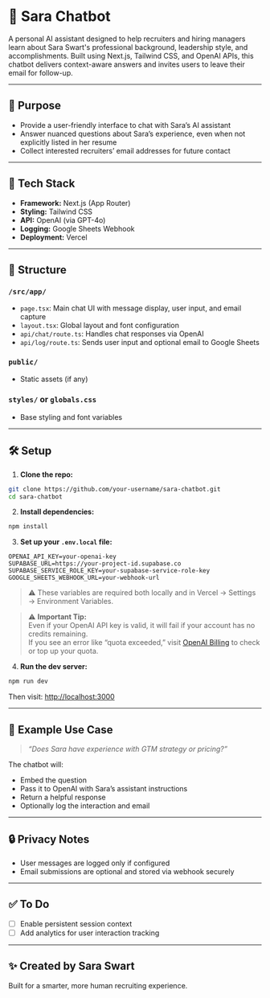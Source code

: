 # 🤖 Sara Chatbot

A personal AI assistant designed to help recruiters and hiring managers learn about Sara Swart's professional background, leadership style, and accomplishments. Built using Next.js, Tailwind CSS, and OpenAI APIs, this chatbot delivers context-aware answers and invites users to leave their email for follow-up.

---

## 🚀 Purpose

- Provide a user-friendly interface to chat with Sara’s AI assistant  
- Answer nuanced questions about Sara’s experience, even when not explicitly listed in her resume  
- Collect interested recruiters’ email addresses for future contact  

---

## 🧱 Tech Stack

- **Framework:** Next.js (App Router)  
- **Styling:** Tailwind CSS  
- **API:** OpenAI (via GPT-4o)  
- **Logging:** Google Sheets Webhook  
- **Deployment:** Vercel  

---

## 📁 Structure

### `/src/app/`

- `page.tsx`: Main chat UI with message display, user input, and email capture  
- `layout.tsx`: Global layout and font configuration  
- `api/chat/route.ts`: Handles chat responses via OpenAI  
- `api/log/route.ts`: Sends user input and optional email to Google Sheets  

### `public/`

- Static assets (if any)  

### `styles/` or `globals.css`

- Base styling and font variables  

---

## 🛠 Setup

1. **Clone the repo:**

```bash
git clone https://github.com/your-username/sara-chatbot.git
cd sara-chatbot
```

2. **Install dependencies:**

```bash
npm install
```

3. **Set up your `.env.local` file:**

```env
OPENAI_API_KEY=your-openai-key
SUPABASE_URL=https://your-project-id.supabase.co
SUPABASE_SERVICE_ROLE_KEY=your-supabase-service-role-key
GOOGLE_SHEETS_WEBHOOK_URL=your-webhook-url
```

> ⚠️ These variables are required both locally and in Vercel → Settings → Environment Variables.

> ⚠️ **Important Tip:**  
> Even if your OpenAI API key is valid, it will fail if your account has no credits remaining.  
> If you see an error like “quota exceeded,” visit [OpenAI Billing](https://platform.openai.com/account/billing) to check or top up your quota.

4. **Run the dev server:**

```bash
npm run dev
```

Then visit: [http://localhost:3000](http://localhost:3000)

---

## 💬 Example Use Case

> _“Does Sara have experience with GTM strategy or pricing?”_

The chatbot will:
- Embed the question
- Pass it to OpenAI with Sara’s assistant instructions
- Return a helpful response
- Optionally log the interaction and email

---

## 🔒 Privacy Notes

- User messages are logged only if configured  
- Email submissions are optional and stored via webhook securely  

---

## ✅ To Do

- [ ] Enable persistent session context  
- [ ] Add analytics for user interaction tracking  

---

## ✨ Created by Sara Swart

Built for a smarter, more human recruiting experience.